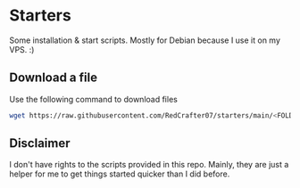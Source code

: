 # Starters
Some installation & start scripts. Mostly for Debian because I use it on my VPS. :)

## Download a file
Use the following command to download files
```sh
wget https://raw.githubusercontent.com/RedCrafter07/starters/main/<FOLDER>
```
## Disclaimer
I don't have rights to the scripts provided in this repo. Mainly, they are just a helper for me to get things started quicker than I did before.